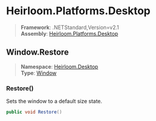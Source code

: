 # Heirloom.Platforms.Desktop

> **Framework**: .NETStandard,Version=v2.1  
> **Assembly**: [Heirloom.Platforms.Desktop][0]  

## Window.Restore

> **Namespace**: [Heirloom.Desktop][0]  
> **Type**: [Window][1]  

### Restore()

Sets the window to a default size state.

```cs
public void Restore()
```

[0]: ../Heirloom.Platforms.Desktop.md
[1]: Heirloom.Desktop.Window.md
